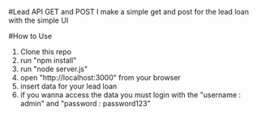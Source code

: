 #Lead API GET and POST
I make a simple get and post for the lead loan with the simple UI 

#How to Use
1. Clone this repo
2. run "npm install"
3. run "node server.js"
4. open "http://localhost:3000" from your browser
5. insert data for your lead loan
6. if you wanna access the data you must login with the "username : admin" and "password : password123"
